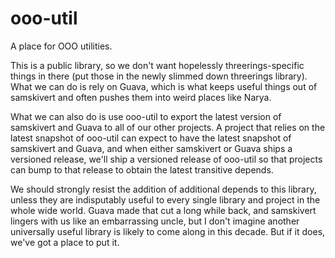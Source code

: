 ooo-util
========

A place for OOO utilities.

This is a public library, so we don't want hopelessly threerings-specific
things in there (put those in the newly slimmed down threerings library). What
we can do is rely on Guava, which is what keeps useful things out of samskivert
and often pushes them into weird places like Narya.

What we can also do is use ooo-util to export the latest version of samskivert
and Guava to all of our other projects. A project that relies on the latest
snapshot of ooo-util can expect to have the latest snapshot of samskivert and
Guava, and when either samskivert or Guava ships a versioned release, we'll
ship a versioned release of ooo-util so that projects can bump to that release
to obtain the latest transitive depends.

We should strongly resist the addition of additional depends to this library,
unless they are indisputably useful to every single library and project in the
whole wide world. Guava made that cut a long while back, and samskivert lingers
with us like an embarrassing uncle, but I don't imagine another universally
useful library is likely to come along in this decade. But if it does, we've
got a place to put it.
